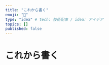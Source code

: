```yaml
---
title: "これから書く"
emoji: "🐷"
type: "idea" # tech: 技術記事 / idea: アイデア
topics: []
published: false
---
```


# これから書く
